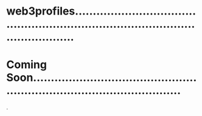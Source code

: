 # web3profiles..........................................................................................................
# Coming Soon...............................................................................................
.

